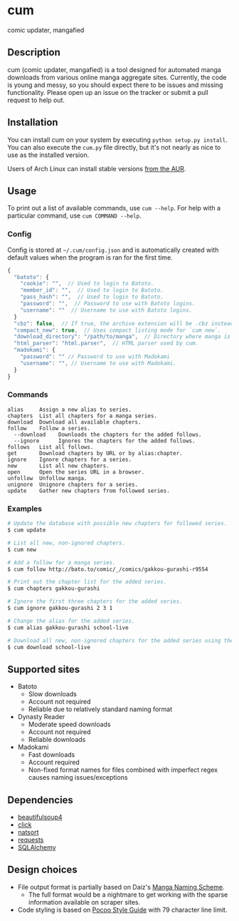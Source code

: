 # cum
comic updater, mangafied

## Description
cum (comic updater, mangafied) is a tool designed for automated manga downloads from various online manga aggregate sites. Currently, the code is young and messy, so you should expect there to be issues and missing functionality. Please open up an issue on the tracker or submit a pull request to help out.

## Installation

You can install cum on your system by executing `python setup.py install`. You can also execute the `cum.py` file directly, but it's not nearly as nice to use as the installed version.

Users of Arch Linux can install stable versions [from the AUR](https://aur.archlinux.org/packages/cum/).

## Usage

To print out a list of available commands, use `cum --help`. For help with a particular command, use `cum COMMAND --help`.

### Config

Config is stored at `~/.cum/config.json` and is automatically created with default values when the program is ran for the first time.

```javascript
{
  "batoto": {
    "cookie": "",  // Used to login to Batoto.
    "member_id": "",  // Used to login to Batoto.
    "pass_hash": "",  // Used to login to Batoto.
    "password": "",  // Password to use with Batoto logins.
    "username": ""  // Username to use with Batoto logins.
  }
  "cbz": false,  // If true, the archive extension will be .cbz instead of .zip.
  "compact_new": true,  // Uses compact listing mode for `cum new`.
  "download_directory": "/path/to/manga",  // Directory where manga is downloaded.
  "html_parser": "html.parser",  // HTML parser used by cum.
  "madokami": {
    "password": "" // Password to use with Madokami
    "username": "", // Username to use with Madokami.
  }
}
```

### Commands

```
alias     Assign a new alias to series.
chapters  List all chapters for a manga series.
download  Download all available chapters.
follow    Follow a series.
  --download    Downloads the chapters for the added follows.
  --ignore      Ignores the chapters for the added follows.
follows   List all follows.
get       Download chapters by URL or by alias:chapter.
ignore    Ignore chapters for a series.
new       List all new chapters.
open      Open the series URL in a browser.
unfollow  Unfollow manga.
unignore  Unignore chapters for a series.
update    Gather new chapters from followed series.
```

### Examples

```bash
# Update the database with possible new chapters for followed series.
$ cum update

# List all new, non-ignored chapters.
$ cum new

# Add a follow for a manga series.
$ cum follow http://bato.to/comic/_/comics/gakkou-gurashi-r9554

# Print out the chapter list for the added series.
$ cum chapters gakkou-gurashi

# Ignore the first three chapters for the added series.
$ cum ignore gakkou-gurashi 2 3 1

# Change the alias for the added series.
$ cum alias gakkou-gurashi school-live

# Download all new, non-ignored chapters for the added series using the new alias.
$ cum download school-live
```

## Supported sites

* Batoto
  * Slow downloads
  * Account not required
  * Reliable due to relatively standard naming format
* Dynasty Reader
  * Moderate speed downloads
  * Account not required
  * Reliable downloads
* Madokami
  * Fast downloads
  * Account required
  * Non-fixed format names for files combined with imperfect regex causes naming issues/exceptions

## Dependencies

* [beautifulsoup4](https://pypi.python.org/pypi/beautifulsoup4)
* [click](https://pypi.python.org/pypi/click/4.0)
* [natsort](https://pypi.python.org/pypi/natsort/4.0.3)
* [requests](https://pypi.python.org/pypi/requests/2.7.0)
* [SQLAlchemy](https://pypi.python.org/pypi/SQLAlchemy/1.0.6)

## Design choices

* File output format is partially based on Daiz's [Manga Naming Scheme](https://gist.github.com/Daiz/bb8424cfedd0f05b7386).
  * The full format would be a nightmare to get working with the sparse information available on scraper sites.
* Code styling is based on [Pocoo Style Guide](http://www.pocoo.org/internal/styleguide/) with 79 character line limit.
